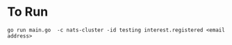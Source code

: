 # To Run

```
go run main.go  -c nats-cluster -id testing interest.registered <email address>
```









